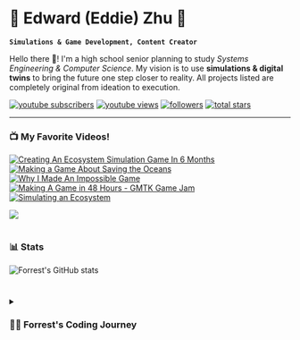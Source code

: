 # 🌴 Edward (Eddie) Zhu 🌴

**`Simulations & Game Development, Content Creator`**

Hello there 👋! I'm a high school senior planning to study *Systems Engineering & Computer Science*. My vision is to use **simulations & digital twins** to bring the future one step closer to reality. All projects listed are completely original from ideation to execution.
   <p align="left">
      <a href="https://www.youtube.com/@eddie.z?sub_confirmation=1">
         <img alt="youtube subscribers" title="Subscribe to my YouTube channel" src="https://custom-icon-badges.demolab.com/youtube/channel/subscribers/UCEZy1HFFPySOdGOPFWRPpMA?color=%23E05D44&label=SUBSCRIBE&logo=video&logoColor=white&style=for-the-badge&labelColor=CE4630"/></a> 
      <a href="https://www.youtube.com/@eddie.z/">
         <img alt="youtube views" title="YouTube views" src="https://custom-icon-badges.demolab.com/youtube/channel/views/UCEZy1HFFPySOdGOPFWRPpMA?color=%23E1AD0E&logo=eye&logoColor=white&style=for-the-badge&labelColor=C79600"/></a> 
      <a href="https://github.com/eddiezhu22?tab=followers">
         <img alt="followers" title="Follow me on Github" src="https://custom-icon-badges.demolab.com/github/followers/eddiezhu22?color=236ad3&labelColor=1155ba&style=for-the-badge&logo=person-add&label=Follow&logoColor=white"/></a>
      <a href="https://github.com/eddiezhu22?tab=repositories&sort=stargazers">
         <img alt="total stars" title="Total stars on GitHub" src="https://custom-icon-badges.demolab.com/github/stars/eddiezhu22?color=55960c&style=for-the-badge&labelColor=488207&logo=star"/></a>
   </p>

---


### 📺 My Favorite Videos!

<!-- BEGIN YOUTUBE-CARDS -->
[![Creating An Ecosystem Simulation Game In 6 Months](https://ytcards.demolab.com/?id=52ZeHGGEf6o&title=Creating+An+Ecosystem+Simulation+Game+In+6+Months&lang=en&timestamp=1657052100&background_color=%230d1117&title_color=%23ffffff&stats_color=%23dedede&max_title_lines=1&width=250&border_radius=5 "Creating An Ecosystem Simulation Game In 6 Months")](https://www.youtube.com/watch?v=52ZeHGGEf6o)
[![Making a Game About Saving the Oceans](https://ytcards.demolab.com/?id=JsO8TMlBgwI&title=Making+a+Game+About+Saving+the+Oceans&lang=en&timestamp=1636417312&background_color=%230d1117&title_color=%23ffffff&stats_color=%23dedede&max_title_lines=1&width=250&border_radius=5 "Making a Game About Saving the Oceans")](https://www.youtube.com/watch?v=JsO8TMlBgwI)
[![Why I Made An Impossible Game](https://ytcards.demolab.com/?id=dI1TItvJhqs&title=Why+I+Made+An+Impossible+Game&lang=en&timestamp=1632076190&background_color=%230d1117&title_color=%23ffffff&stats_color=%23dedede&max_title_lines=1&width=250&border_radius=5 "Why I Made An Impossible Game")](https://www.youtube.com/watch?v=dI1TItvJhqs)
[![Making A Game in 48 Hours - GMTK Game Jam](https://ytcards.demolab.com/?id=urVndPQj5W0&title=Making+A+Game+in+48+Hours+-+GMTK+Game+Jam&lang=en&timestamp=1623960012&background_color=%230d1117&title_color=%23ffffff&stats_color=%23dedede&max_title_lines=1&width=250&border_radius=5 "Making A Game in 48 Hours - GMTK Game Jam")](https://www.youtube.com/watch?v=urVndPQj5W0)
[![Simulating an Ecosystem](https://ytcards.demolab.com/?id=I5ICps2a9vo&title=Simulating+an+Ecosystem&lang=en&timestamp=1609437610&background_color=%230d1117&title_color=%23ffffff&stats_color=%23dedede&max_title_lines=1&width=250&border_radius=5 "Simulating an Ecosystem")](https://www.youtube.com/watch?v=I5ICps2a9vo)
<!-- END YOUTUBE-CARDS -->

[<img src="https://custom-icon-badges.demolab.com/badge/-Subscribe%20For%20More-red?style=for-the-badge&logo=video&logoColor=white"/>](https://www.youtube.com/@eddie.z?sub_confirmation=1)

#

### 📊 Stats

![Forrest's GitHub stats](https://github-readme-stats.vercel.app/api?username=forrestknight&show_icons=true&theme=gruvbox)

<!-- ![GitHub Streak](https://streak-stats.demolab.com?user=ForrestKnight&theme=gruvbox&border_radius=4.5) -->

#

<details>
 <summary><h3>👨‍💻 Forrest's Coding Journey</h3></summary>
   I started my coding journey as a naive computer science student with a passion to learn everything I could about this programming world - code, unix, linux, theory. And all the while, teaching myself iOS development with a dream to build my own app, but that soon got overshadowed by my desire to excel in Java. A desire that landed me a full-stack software engineering job upon graduation. However, I had another desire I had been pursuing throughout this time - YouTube content creation. I eventually ended up quitting my software engineering job to pursue YouTube full-time, and that has been my focus ever since. But there's something that's always bothered me about my journey - abandoning my dream of building my own app to pursue the safe route, a job. Now I've already taken the leap away from that safety net into this uncomfortable, unexplored world that it being a creator. And it worked out, but again, it became comfortable. It's easier to create a video than go out on a ledge and build my own product. I do have to eat, at the end of the day, but I think it's time. It's time to get uncomfortable again. I have a burning desire to get back on the horse, and fulfill that dream younger me had of building my own app, my own product. And in order to do that, I'll be implmementing a few measures to streamline my YouTube content to focus more time on fulfilling that dream - a dream that I'll be ready to tackle in 2023 due to the measure I'm putting in place now until the end of 2022. Don't wait up, because I'm coming.

[website]: https://fkcodes.com
[youtube]: https://youtube.com/fknight
